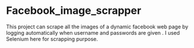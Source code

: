 # Facebook_image_scrapper
This project can scrape all the images of a dynamic facebook web page by logging automatically when username and passwords are given . I used Selenium here for scrapping purpose.
